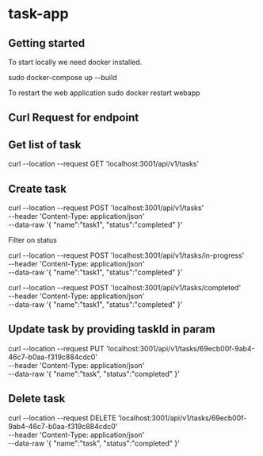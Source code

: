 # task-app



## Getting started

To start locally we need docker installed.

sudo docker-compose up --build

To restart the web application
sudo docker restart webapp


## Curl Request for endpoint

## Get list of task
curl --location --request GET 'localhost:3001/api/v1/tasks'

## Create task
curl --location --request POST 'localhost:3001/api/v1/tasks' \
--header 'Content-Type: application/json' \
--data-raw '{
    "name":"task1",
    "status":"completed"
}'

Filter on status

curl --location --request POST 'localhost:3001/api/v1/tasks/in-progress' \
--header 'Content-Type: application/json' \
--data-raw '{
    "name":"task1",
    "status":"completed"
}'

curl --location --request POST 'localhost:3001/api/v1/tasks/completed' \
--header 'Content-Type: application/json' \
--data-raw '{
    "name":"task1",
    "status":"completed"
}'

## Update task by providing taskId in param
curl --location --request PUT 'localhost:3001/api/v1/tasks/69ecb00f-9ab4-46c7-b0aa-f319c884cdc0' \
--header 'Content-Type: application/json' \
--data-raw '{
    "name":"task",
    "status":"completed"
}'

## Delete task
curl --location --request DELETE 'localhost:3001/api/v1/tasks/69ecb00f-9ab4-46c7-b0aa-f319c884cdc0' \
--header 'Content-Type: application/json' \
--data-raw '{
    "name":"task",
    "status":"completed"
}'